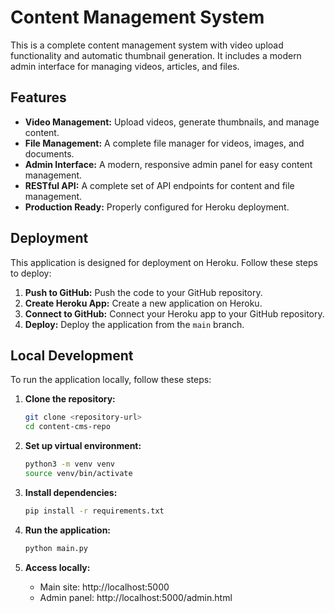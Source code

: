 # Content Management System

This is a complete content management system with video upload functionality and automatic thumbnail generation. It includes a modern admin interface for managing videos, articles, and files.

## Features

- **Video Management:** Upload videos, generate thumbnails, and manage content.
- **File Management:** A complete file manager for videos, images, and documents.
- **Admin Interface:** A modern, responsive admin panel for easy content management.
- **RESTful API:** A complete set of API endpoints for content and file management.
- **Production Ready:** Properly configured for Heroku deployment.

## Deployment

This application is designed for deployment on Heroku. Follow these steps to deploy:

1. **Push to GitHub:** Push the code to your GitHub repository.
2. **Create Heroku App:** Create a new application on Heroku.
3. **Connect to GitHub:** Connect your Heroku app to your GitHub repository.
4. **Deploy:** Deploy the application from the `main` branch.

## Local Development

To run the application locally, follow these steps:

1. **Clone the repository:**
   ```bash
   git clone <repository-url>
   cd content-cms-repo
   ```

2. **Set up virtual environment:**
   ```bash
   python3 -m venv venv
   source venv/bin/activate
   ```

3. **Install dependencies:**
   ```bash
   pip install -r requirements.txt
   ```

4. **Run the application:**
   ```bash
   python main.py
   ```

5. **Access locally:**
   - Main site: http://localhost:5000
   - Admin panel: http://localhost:5000/admin.html

